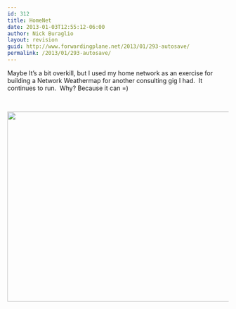 ```yaml
---
id: 312
title: HomeNet
date: 2013-01-03T12:55:12-06:00
author: Nick Buraglio
layout: revision
guid: http://www.forwardingplane.net/2013/01/293-autosave/
permalink: /2013/01/293-autosave/
---
```

Maybe It&#8217;s a bit overkill, but I used my home network as an exercise for building a Network Weathermap for another consulting gig I had.  It continues to run.  Why? Because it can =)

&nbsp;

<img class="alignleft" src="http://home.buraglio.com:3181/plugins/weathermap/weathermap-cacti-plugin.php?action=viewimage&id=1d0c35513c3db48d53f4" alt="" width="576" height="432" />